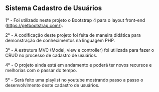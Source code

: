 ## Sistema Cadastro de Usuários

1° - Foi utilizado neste projeto o Bootstrap 4 para o layout front-end (https://getbootstrap.com/).

2° - A codificação deste projeto foi feita de maneira didática para demonstração de conhecimentos na linguagem PHP.

3° - A estrutura MVC (Model, view e controller) foi utilizada para fazer o CRUD no processo de cadastro de usuários.

4° - O projeto ainda está em andamento e poderá ter novos recursos e melhorias com o passar do tempo.

5° - Será feito uma playlist no youtube mostrando passo a passo o desenvolvimento deste cadastro de usuários.
